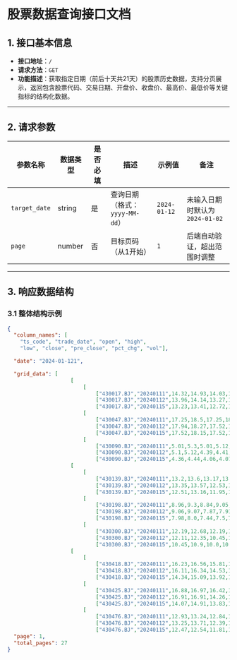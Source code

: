 # 股票数据查询接口文档

## 1. 接口基本信息
- **接口地址**：`/`
- **请求方法**：`GET`
- **功能描述**：获取指定日期（前后十天共21天）的股票历史数据，支持分页展示，返回包含股票代码、交易日期、开盘价、收盘价、最高价、最低价等关键指标的结构化数据。

---

## 2. 请求参数
| 参数名称       | 数据类型 | 是否必填 | 描述                          | 示例值         | 备注                          |
|----------------|----------|----------|-------------------------------|----------------|-------------------------------|
| `target_date`  | string   | 是       | 查询日期（格式：`yyyy-MM-dd`）| `2024-01-12`    | 未输入日期时默认为`2024-01-02`             |
| `page`         | number   | 否       | 目标页码（从1开始）           | `1`            | 后端自动验证，超出范围时调整  |

---

## 3. 响应数据结构

### 3.1 整体结构示例
```json
{
  "column_names": [
    "ts_code", "trade_date", "open", "high", 
    "low", "close", "pre_close", "pct_chg", "vol"],

  "date": "2024-01-121",

  "grid_data": [
                    [
                        [
                            ["430017.BJ","20240111",14.32,14.93,14.03,14.23,13.92,2.23,30076.77],
                            ["430017.BJ","20240112",13.96,14.14,13.27,13.27,14.23,-6.75,35741.96],
                            ["430017.BJ","20240115",13.23,13.41,12.72,12.75,13.27,-3.92,23413.75]],
                        [
                            ["430047.BJ","20240111",17.25,18.5,17.25,18.12,17.08,6.09,30244.24],
                            ["430047.BJ","20240112",17.94,18.27,17.52,17.66,18.12,-2.54,18176.61],
                            ["430047.BJ","20240115",17.52,18.15,17.52,17.84,17.66,1.02,15487.43]],
                        [
                            ["430090.BJ","20240111",5.01,5.3,5.01,5.12,5.04,1.59,113921.8],
                            ["430090.BJ","20240112",5.1,5.12,4.39,4.41,5.12,-13.87,195351.01],
                            ["430090.BJ","20240115",4.36,4.44,4.06,4.07,4.41,-7.71,136154.68]]],
                    [
                        [
                            ["430139.BJ","20240111",13.2,13.6,13.17,13.47,13.19,2.12,23430.29],
                            ["430139.BJ","20240112",13.35,13.57,12.53,12.55,13.47,-6.83,32109.02],
                            ["430139.BJ","20240115",12.51,13.16,11.95,12.55,12.55,0.0,34289.83]],
                        [
                            ["430198.BJ","20240111",8.96,9.3,8.84,9.05,8.89,1.8,46919.64],
                            ["430198.BJ","20240112",9.06,9.07,7.87,7.91,9.05,-12.6,71167.1],
                            ["430198.BJ","20240115",7.98,8.0,7.44,7.5,7.91,-5.18,54171.58]],
                        [
                            ["430300.BJ","20240111",12.19,12.68,12.19,12.3,12.33,-0.24,22148.13],
                            ["430300.BJ","20240112",12.11,12.35,10.45,10.45,12.3,-15.04,40485.19],
                            ["430300.BJ","20240115",10.45,10.9,10.0,10.34,10.45,-1.05,26087.01]]],
                    [
                        [
                            ["430418.BJ","20240111",16.23,16.56,15.81,16.25,16.42,-1.04,16843.22],
                            ["430418.BJ","20240112",16.11,16.34,14.53,14.55,16.25,-10.46,27629.35],
                            ["430418.BJ","20240115",14.34,15.09,13.92,14.55,14.55,0.0,23918.28]],
                        [
                            ["430425.BJ","20240111",16.88,16.97,16.42,16.81,16.81,0.0,16275.92],
                            ["430425.BJ","20240112",16.91,16.91,14.26,14.27,16.81,-15.11,30662.16],
                            ["430425.BJ","20240115",14.07,14.91,13.83,14.08,14.27,-1.33,16026.4]],
                        [
                            ["430476.BJ","20240111",12.93,13.24,12.84,13.18,12.93,1.93,6864.85],
                            ["430476.BJ","20240112",13.25,13.71,12.39,12.45,13.18,-5.54,11543.37],
                            ["430476.BJ","20240115",12.47,12.54,11.81,11.96,12.45,-3.94,10675.44]]]],
  "page": 1,
  "total_pages": 27
}